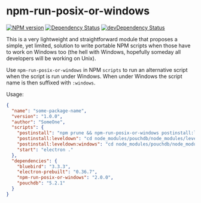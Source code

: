 npm-run-posix-or-windows
========================

[![NPM version](http://img.shields.io/npm/v/npm-run-posix-or-windows.svg)](https://www.npmjs.org/package/npm-run-posix-or-windows)
[![Dependency Status](https://david-dm.org/madarche/npm-run-posix-or-windows.svg)](https://david-dm.org/madarche/npm-run-posix-or-windows)
[![devDependency Status](https://david-dm.org/madarche/npm-run-posix-or-windows/dev-status.svg)](https://david-dm.org/madarche/npm-run-posix-or-windows#info=devDependencies)

This is a very lightweight and straightforward module that proposes a simple,
yet limited, solution to write portable NPM scripts when those have to work on
Windows too (the hell with Windows, hopefully someday all developers will be
working on Unix).

Use `npm-run-posix-or-windows` in NPM `scripts` to run an alternative script
when the script is run under Windows. When under Windows the script name is then
suffixed with `:windows`.

Usage:

```json
{
  "name": "some-package-name",
  "version": "1.0.0",
  "author": "SomeOne",
  "scripts": {
    "postinstall": "npm prune && npm-run-posix-or-windows postinstall:leveldown",
    "postinstall:leveldown": "cd node_modules/pouchdb/node_modules/leveldown && node-gyp rebuild --target=$npm_package_dependencies_electron_prebuilt --dist-url=https://atom.io/download/atom-shell",
    "postinstall:leveldown:windows": "cd node_modules/pouchdb/node_modules/leveldown && node-gyp rebuild --target=%npm_package_dependencies_electron_prebuilt% --dist-url=https://atom.io/download/atom-shell",
    "start": "electron ."
  },
  "dependencies": {
    "bluebird": "3.3.3",
    "electron-prebuilt": "0.36.7",
    "npm-run-posix-or-windows": "2.0.0",
    "pouchdb": "5.2.1"
  }
}
```
